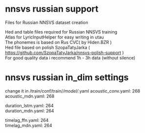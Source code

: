 # nnsvs russian support
Files for Russian NNSVS dataset creation

Hed and table files required for Russian NNSVS training    
Atlas for LyricInputHelper for easy writing in utau  
The phonemes is based on Rus CVC( by Hiden.BZR )   
Hed file based on polish SzopaTatyJarka ( https://github.com/SzopaTatyJarka/nnsvs-polish-support )  
For good quality data i recommend 1h - 3h data (without silence)
# nnsvs russian in_dim settings 
change it in /train/conf/train/*/model/*.yaml
acoustic_conv.yaml: 268   
acoustic_mdn.yaml: 268

duration_lstm.yaml: 264   
duration_mdn.yaml: 264

timelag_ffn.yaml: 264   
timelag_mdn.yaml: 264
